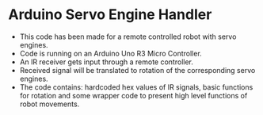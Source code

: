 # Arduino Servo Engine Handler
* This code has been made for a remote controlled robot with servo engines.
* Code is running on an Arduino Uno R3 Micro Controller.
* An IR receiver gets input through a remote controller.
* Received signal will be translated to rotation of the corresponding servo engines.
* The code contains: hardcoded hex values of IR signals, basic functions for rotation and some wrapper code to present high level functions of robot movements.
